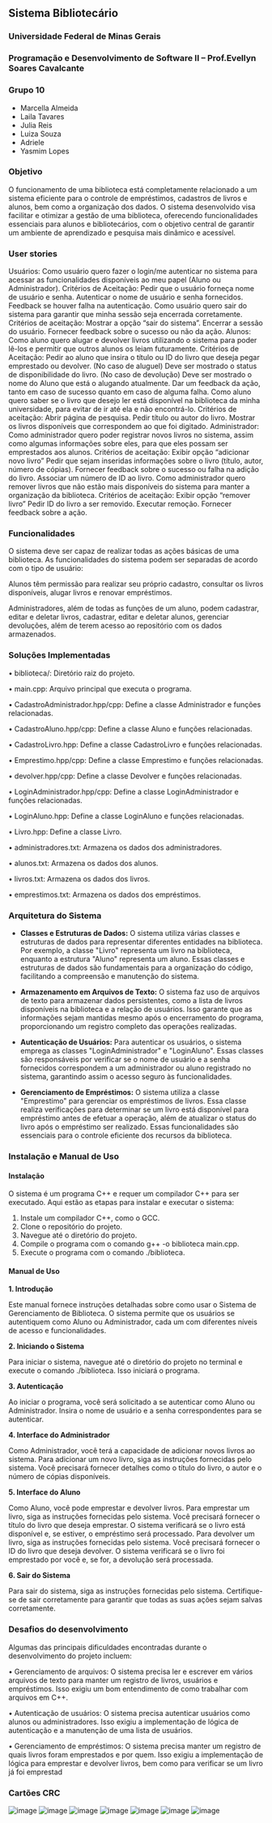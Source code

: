 ## Sistema Bibliotecário 
### Universidade Federal de Minas Gerais 
### Programação e Desenvolvimento de Software II – Prof.Evellyn Soares Cavalcante 
### Grupo 10
- Marcella Almeida 
- Laila Tavares
- Julia Reis 
- Luiza Souza
- Adriele
- Yasmim Lopes 
### Objetivo
O funcionamento de uma biblioteca está completamente relacionado a um sistema eficiente para o controle de empréstimos, cadastros de livros e alunos, bem como a organização dos dados. O sistema desenvolvido visa facilitar e otimizar a gestão de uma biblioteca, oferecendo funcionalidades essenciais para alunos e bibliotecários, com o objetivo central de garantir um ambiente de aprendizado e pesquisa mais dinâmico e acessível.

### User stories
Usuários:
  Como usuário quero fazer o login/me autenticar no sistema para acessar as funcionalidades disponíveis ao meu papel (Aluno ou Administrador).
    Critérios de Aceitação:
    Pedir que o usuário forneça nome de usuário e senha.
    Autenticar o nome de usuário e senha fornecidos.
    Feedback se houver falha  na autenticação.
  Como usuário quero sair do sistema para garantir que minha sessão seja encerrada corretamente.
    Critérios de aceitação:
    Mostrar a opção “sair do sistema”.
    Encerrar a sessão do usuário.
    Fornecer feedback sobre o sucesso ou não da ação.
Alunos:
  Como aluno quero alugar e devolver livros utilizando o sistema para poder lê-los e permitir que outros alunos os leiam futuramente. 
     Critérios de Aceitação:
     Pedir ao aluno que insira o título ou ID do livro que deseja pegar emprestado ou devolver.
     (No caso de aluguel) Deve ser mostrado o status de disponibilidade do livro.
     (No caso de devolução) Deve ser mostrado o nome do Aluno que está o alugando atualmente.
     Dar um feedback da ação, tanto em caso de sucesso quanto em caso de alguma falha.
  Como aluno quero saber se o livro que desejo ler está disponível na biblioteca da minha universidade, para evitar de ir até ela e não encontrá-lo.
     Critérios de aceitação:
     Abrir página de pesquisa.
     Pedir título ou autor do livro.
     Mostrar os livros disponíveis que correspondem ao que foi digitado.
Administrador:
  Como administrador quero poder registrar novos livros no sistema, assim como algumas informações sobre eles, para que eles possam ser emprestados aos alunos.
    Critérios de aceitação:
    Exibir opção “adicionar novo livro”
    Pedir que sejam inseridas informações sobre o livro (título, autor, número de cópias).
    Fornecer feedback sobre o sucesso ou falha na adição do livro.
    Associar um número de ID ao livro.
  Como administrador quero remover livros que não estão mais disponíveis do sistema para manter a organização da biblioteca.
    Critérios de aceitação:
    Exibir opção “remover livro”
    Pedir ID do livro a ser removido.
    Executar remoção.
    Fornecer feedback sobre a ação.

### Funcionalidades
O sistema deve ser capaz de realizar todas as ações básicas de uma biblioteca. As funcionalidades do sistema podem ser separadas de acordo com o tipo de usuário:

Alunos têm permissão para realizar seu próprio cadastro, consultar os livros disponíveis, alugar livros e renovar empréstimos.

Administradores, além de todas as funções de um aluno, podem cadastrar, editar e deletar livros, cadastrar, editar e deletar alunos, gerenciar devoluções, além de terem acesso ao repositório com os dados armazenados. 

### Soluçôes Implementadas  
•	biblioteca/: Diretório raiz do projeto.

•	main.cpp: Arquivo principal que executa o programa.

•	CadastroAdministrador.hpp/cpp: Define a classe Administrador e funções relacionadas.

•	CadastroAluno.hpp/cpp: Define a classe Aluno e funções relacionadas.

•	CadastroLivro.hpp: Define a classe CadastroLivro e funções relacionadas.

•	Emprestimo.hpp/cpp: Define a classe Emprestimo e funções relacionadas.

•	devolver.hpp/cpp: Define a classe Devolver e funções relacionadas.

•	LoginAdministrador.hpp/cpp: Define a classe LoginAdministrador e funções relacionadas.

•	LoginAluno.hpp: Define a classe LoginAluno e funções relacionadas.

•	Livro.hpp: Define a classe Livro.

•	administradores.txt: Armazena os dados dos administradores.

•	alunos.txt: Armazena os dados dos alunos.

•	livros.txt: Armazena os dados dos livros.

•	emprestimos.txt: Armazena os dados dos empréstimos.

 
### Arquitetura do Sistema 

- **Classes e Estruturas de Dados:** O sistema utiliza várias classes e estruturas de dados para representar diferentes entidades na biblioteca. Por exemplo, a classe "Livro" representa um livro na biblioteca, enquanto a estrutura "Aluno" representa um aluno. Essas classes e estruturas de dados são fundamentais para a organização do código, facilitando a compreensão e manutenção do sistema.

- **Armazenamento em Arquivos de Texto:** O sistema faz uso de arquivos de texto para armazenar dados persistentes, como a lista de livros disponíveis na biblioteca e a relação de usuários. Isso garante que as informações sejam mantidas mesmo após o encerramento do programa, proporcionando um registro completo das operações realizadas.

- **Autenticação de Usuários:** Para autenticar os usuários, o sistema emprega as classes "LoginAdministrador" e "LoginAluno". Essas classes são responsáveis por verificar se o nome de usuário e a senha fornecidos correspondem a um administrador ou aluno registrado no sistema, garantindo assim o acesso seguro às funcionalidades.

- **Gerenciamento de Empréstimos:** O sistema utiliza a classe "Emprestimo" para gerenciar os empréstimos de livros. Essa classe realiza verificações para determinar se um livro está disponível para empréstimo antes de efetuar a operação, além de atualizar o status do livro após o empréstimo ser realizado. Essas funcionalidades são essenciais para o controle eficiente dos recursos da biblioteca.
  
### Instalação e Manual de Uso 
#### Instalação 
O sistema é um programa C++ e requer um compilador C++ para ser executado. Aqui estão as etapas para instalar e executar o sistema:
1.	Instale um compilador C++, como o GCC.
2.	Clone o repositório do projeto.
3.	Navegue até o diretório do projeto.
4.	Compile o programa com o comando g++ -o biblioteca main.cpp.
5.	Execute o programa com o comando ./biblioteca.
#### Manual de Uso 
**1. Introdução**

Este manual fornece instruções detalhadas sobre como usar o Sistema de Gerenciamento de Biblioteca. O sistema permite que os usuários se autentiquem como Aluno ou Administrador, cada um com diferentes níveis de acesso e funcionalidades.

**2. Iniciando o Sistema**

Para iniciar o sistema, navegue até o diretório do projeto no terminal e execute o comando ./biblioteca. Isso iniciará o programa.

**3. Autenticação**

Ao iniciar o programa, você será solicitado a se autenticar como Aluno ou Administrador. Insira o nome de usuário e a senha correspondentes para se autenticar.

**4. Interface do Administrador**

Como Administrador, você terá a capacidade de adicionar novos livros ao sistema. Para adicionar um novo livro, siga as instruções fornecidas pelo sistema. Você precisará fornecer detalhes como o título do livro, o autor e o número de cópias disponíveis.

**5. Interface do Aluno**

Como Aluno, você pode emprestar e devolver livros. Para emprestar um livro, siga as instruções fornecidas pelo sistema. Você precisará fornecer o título do livro que deseja emprestar. O sistema verificará se o livro está disponível e, se estiver, o empréstimo será processado.
Para devolver um livro, siga as instruções fornecidas pelo sistema. Você precisará fornecer o ID do livro que deseja devolver. O sistema verificará se o livro foi emprestado por você e, se for, a devolução será processada.

**6. Sair do Sistema**

Para sair do sistema, siga as instruções fornecidas pelo sistema. Certifique-se de sair corretamente para garantir que todas as suas ações sejam salvas corretamente.

### Desafios do desenvolvimento 
Algumas das principais dificuldades encontradas durante o desenvolvimento do projeto incluem:

 •	Gerenciamento de arquivos: O sistema precisa ler e escrever em vários arquivos de texto para manter um registro de livros, usuários e empréstimos. Isso exigiu um bom entendimento de como trabalhar com arquivos em C++.
 
 •	Autenticação de usuários: O sistema precisa autenticar usuários como alunos ou administradores. Isso exigiu a implementação de lógica de autenticação e a manutenção de uma lista de usuários.
 
 •	Gerenciamento de empréstimos: O sistema precisa manter um registro de quais livros foram emprestados e por quem. Isso exigiu a implementação de lógica para emprestar e devolver livros, bem como para verificar se um livro já foi emprestad

### Cartões CRC
![image](https://github.com/adriele07/Programa-o-e-Desenvolvimento-de-Software-2/assets/171177130/f0f97b78-c4b6-4347-a485-e8a2f6cb49a9)
![image](https://github.com/adriele07/Programa-o-e-Desenvolvimento-de-Software-2/assets/171177130/c3949eb6-4f41-495d-97f2-e85e478e1f84)
![image](https://github.com/adriele07/Programa-o-e-Desenvolvimento-de-Software-2/assets/171177130/135a8cae-5067-43e3-9b99-e4a877298c59)
![image](https://github.com/adriele07/Programa-o-e-Desenvolvimento-de-Software-2/assets/171177130/fd3aea22-7ddc-4a2b-9661-6ec80a8211d3)
![image](https://github.com/adriele07/Programa-o-e-Desenvolvimento-de-Software-2/assets/171177130/a9a789b1-5d59-4f61-a0f6-f81d4eb4e349)
![image](https://github.com/adriele07/Programa-o-e-Desenvolvimento-de-Software-2/assets/171177130/81cc679b-b0e2-472c-aae5-a90b4cc43024)
![image](https://github.com/adriele07/Programa-o-e-Desenvolvimento-de-Software-2/assets/171177130/38b06b80-e955-4ddb-b4fc-beba1d11567b)
